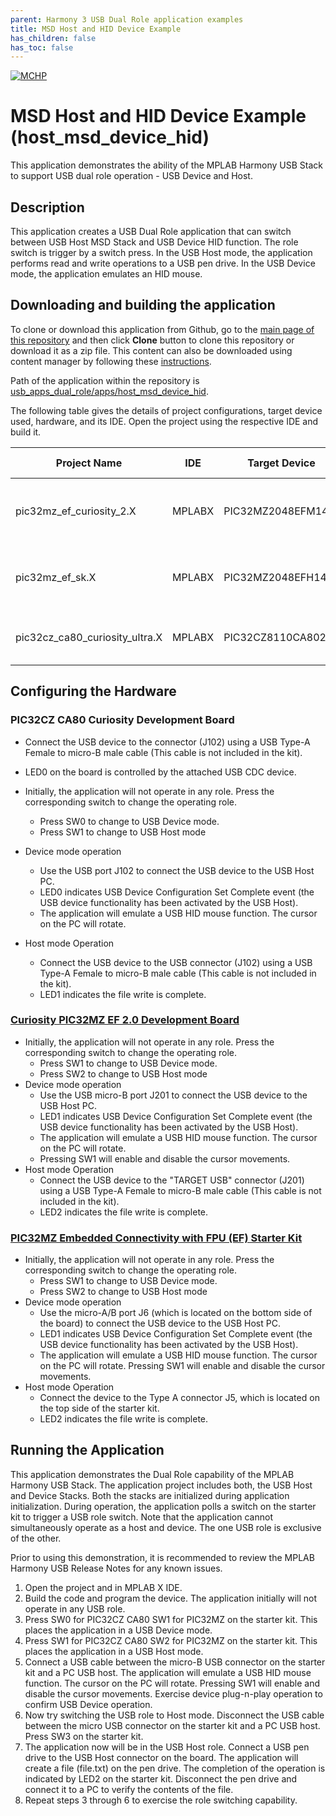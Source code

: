 ```yaml
---
parent: Harmony 3 USB Dual Role application examples
title: MSD Host and HID Device Example 
has_children: false
has_toc: false
---
```


[![MCHP](https://www.microchip.com/ResourcePackages/Microchip/assets/dist/images/logo.png)](https://www.microchip.com)

# MSD Host and HID Device Example (host_msd_device_hid)

This application demonstrates the ability of the MPLAB Harmony USB Stack to support USB dual role operation - USB Device and Host.

## Description

This application creates a USB Dual Role application that can switch between USB Host MSD Stack and USB Device HID function. The role switch is trigger by a switch press. In the USB Host mode, the application performs read and write operations to a USB pen drive. In the USB Device mode, the application emulates an HID mouse.

## Downloading and building the application

To clone or download this application from Github, go to the [main page of this repository](https://github.com/Microchip-MPLAB-Harmony/usb_apps_dual_role) and then click **Clone** button to clone this repository or download it as a zip file.
This content can also be downloaded using content manager by following these [instructions](https://github.com/Microchip-MPLAB-Harmony/contentmanager/wiki).

Path of the application within the repository is [usb_apps_dual_role/apps/host_msd_device_hid](https://github.com/Microchip-MPLAB-Harmony/usb_apps_dual_role/tree/master/apps/host_msd_device_hid).

The following table gives the details of project configurations, target device used, hardware, and its IDE. Open the project using the respective IDE and build it. 

| Project Name                    | IDE    | Target Device       | Hardware / Configuration                                                   |
| ------------------------------- | ------ | ------------------- | -------------------------------------------------------------------------- |
| pic32mz_ef_curiosity_2.X        | MPLABX | PIC32MZ2048EFM144   | [Curiosity PIC32MZ EF 2.0 Development Board](#config_15)                   |
| pic32mz_ef_sk.X                 | MPLABX | PIC32MZ2048EFH144   | [PIC32MZ Embedded Connectivity with FPU (EF) Starter Kit](#config_16)      |
| pic32cz_ca80_curiosity_ultra.X  | MPLABX | PIC32CZ8110CA80208  | [PIC32CZ Curiosity Development Board](#config_23)           |

## <a name="config_title"></a> Configuring the Hardware

### <a name="config_23"></a> PIC32CZ CA80 Curiosity Development Board
- Connect the USB device to the connector (J102) using a USB Type-A Female to micro-B male cable  (This cable is not included in the kit). 
- LED0 on the board is controlled by the attached USB CDC device.

- Initially, the application will not operate in any role. Press the corresponding switch to change the operating role.
    - Press SW0 to change to USB Device mode.
    - Press SW1 to change to USB Host mode
- Device mode operation
    - Use the USB port J102 to connect the USB device to the USB Host PC.
    - LED0 indicates USB Device Configuration Set Complete event (the USB device functionality has been activated by the USB Host).
    - The application will emulate a USB HID mouse function. The cursor on the PC will rotate. 
- Host mode Operation
    - Connect the USB device to the USB connector (J102) using a USB Type-A Female to micro-B male cable  (This cable is not included in the kit).
    - LED1 indicates the file write is complete.


### <a name="config_15"></a> [Curiosity PIC32MZ EF 2.0 Development Board](https://www.microchip.com/Developmenttools/ProductDetails/DM320209)

- Initially, the application will not operate in any role. Press the corresponding switch to change the operating role.
    - Press SW1 to change to USB Device mode.
    - Press SW2 to change to USB Host mode
- Device mode operation
    - Use the USB micro-B port J201 to connect the USB device to the USB Host PC.
    - LED1 indicates USB Device Configuration Set Complete event (the USB device functionality has been activated by the USB Host).
    - The application will emulate a USB HID mouse function. The cursor on the PC will rotate. 
    - Pressing SW1 will enable and disable the cursor movements.
- Host mode Operation
    - Connect the USB device to the "TARGET USB" connector (J201) using a USB Type-A Female to micro-B male cable  (This cable is not included in the kit).
    - LED2 indicates the file write is complete.

### <a name="config_16"></a> [PIC32MZ Embedded Connectivity with FPU (EF) Starter Kit](https://www.microchip.com/Developmenttools/ProductDetails/DM320007)

- Initially, the application will not operate in any role. Press the corresponding switch to change the operating role.
    - Press SW1 to change to USB Device mode.
    - Press SW2 to change to USB Host mode
- Device mode operation
    - Use the micro-A/B port J6 (which is located on the bottom side of the board) to connect the USB device to the USB Host PC.
    - LED1 indicates USB Device Configuration Set Complete event (the USB device functionality has been activated by the USB Host).
    - The application will emulate a USB HID mouse function. The cursor on the PC will rotate. Pressing SW1 will enable and disable the cursor movements.
- Host mode Operation
    - Connect the device to the Type A connector J5, which is located on the top side of the starter kit.
    - LED2 indicates the file write is complete.

## Running the Application

This application demonstrates the Dual Role capability of the MPLAB Harmony USB Stack. The application project includes both, the USB Host and Device Stacks. Both the stacks are initialized during application initialization. During operation, the application polls a switch on the starter kit to trigger a USB role switch. Note that the application cannot simultaneously operate as a host and device. The one USB role is exclusive of the other. 

Prior to using this demonstration, it is recommended to review the MPLAB Harmony USB Release Notes for any known issues. 

1. Open the project and in MPLAB X IDE.
2. Build the code and program the device. The application initially will not operate in any USB role.
3. Press SW0 for PIC32CZ CA80 SW1 for  PIC32MZ on the starter kit. This places the application in a USB Device mode.
3. Press SW1 for PIC32CZ CA80 SW2 for  PIC32MZ on the starter kit. This places the application in a USB Host mode.
4. Connect a USB cable between the micro-B USB connector on the starter kit and a PC USB host. The application will emulate a USB HID mouse function. The cursor on the PC will rotate. Pressing SW1 will enable and disable the cursor movements. Exercise device plug-n-play operation to confirm USB Device operation.
5. Now try switching the USB role to Host mode. Disconnect the USB cable between the micro USB connector on the starter kit and a PC USB host. Press SW3 on the starter kit.
6. The application now will be in the USB Host role. Connect a USB pen drive to the USB Host connector on the board. The application will create a file (file.txt) on the pen drive. The completion of the operation is indicated by LED2 on the starter kit. Disconnect the pen drive and connect it to a PC to verify the contents of the file.
7. Repeat steps 3 through 6 to exercise the role switching capability.